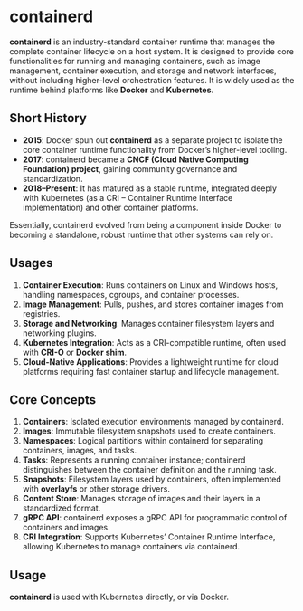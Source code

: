 # containerd

**containerd** is an industry-standard container runtime that manages the complete container lifecycle on a host system. It is designed to provide core functionalities for running and managing containers, such as image management, container execution, and storage and network interfaces, without including higher-level orchestration features. It is widely used as the runtime behind platforms like **Docker** and **Kubernetes**.

## **Short History**

* **2015**: Docker spun out **containerd** as a separate project to isolate the core container runtime functionality from Docker’s higher-level tooling.
* **2017**: containerd became a **CNCF (Cloud Native Computing Foundation) project**, gaining community governance and standardization.
* **2018–Present**: It has matured as a stable runtime, integrated deeply with Kubernetes (as a CRI – Container Runtime Interface implementation) and other container platforms.

Essentially, containerd evolved from being a component inside Docker to becoming a standalone, robust runtime that other systems can rely on.

## **Usages**

1. **Container Execution**: Runs containers on Linux and Windows hosts, handling namespaces, cgroups, and container processes.
2. **Image Management**: Pulls, pushes, and stores container images from registries.
3. **Storage and Networking**: Manages container filesystem layers and networking plugins.
4. **Kubernetes Integration**: Acts as a CRI-compatible runtime, often used with **CRI-O** or **Docker shim**.
5. **Cloud-Native Applications**: Provides a lightweight runtime for cloud platforms requiring fast container startup and lifecycle management.

## **Core Concepts**

1. **Containers**: Isolated execution environments managed by containerd.
2. **Images**: Immutable filesystem snapshots used to create containers.
3. **Namespaces**: Logical partitions within containerd for separating containers, images, and tasks.
4. **Tasks**: Represents a running container instance; containerd distinguishes between the container definition and the running task.
5. **Snapshots**: Filesystem layers used by containers, often implemented with **overlayfs** or other storage drivers.
6. **Content Store**: Manages storage of images and their layers in a standardized format.
7. **gRPC API**: containerd exposes a gRPC API for programmatic control of containers and images.
8. **CRI Integration**: Supports Kubernetes’ Container Runtime Interface, allowing Kubernetes to manage containers via containerd.

## Usage

**containerd** is used with Kubernetes directly, or via Docker.